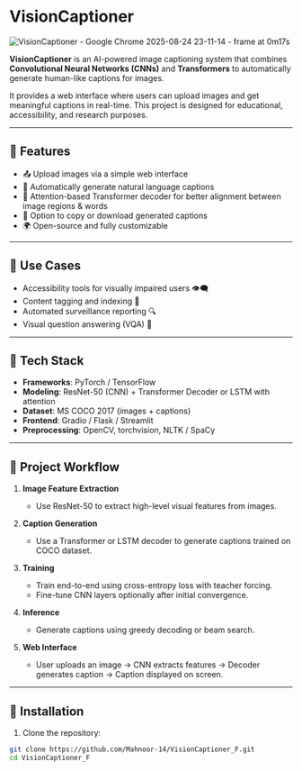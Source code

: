 # VisionCaptioner

![VisionCaptioner - Google Chrome 2025-08-24 23-11-14 - frame at 0m17s](https://github.com/user-attachments/assets/1d111363-c6e0-42a1-9d92-c46e1f4879a0)

**VisionCaptioner** is an AI-powered image captioning system that combines **Convolutional Neural Networks (CNNs)** and **Transformers** to automatically generate human-like captions for images.  

It provides a web interface where users can upload images and get meaningful captions in real-time. This project is designed for educational, accessibility, and research purposes.

---

## 🔹 Features

- 📤 Upload images via a simple web interface  
- 📝 Automatically generate natural language captions  
- 🎯 Attention-based Transformer decoder for better alignment between image regions & words  
- 💾 Option to copy or download generated captions  
- 🌍 Open-source and fully customizable  

---

## 🔹 Use Cases

- Accessibility tools for visually impaired users 👁️‍🗨️  
- Content tagging and indexing 📂  
- Automated surveillance reporting 🔍  
- Visual question answering (VQA) 🤖  

---

## 🔹 Tech Stack

- **Frameworks**: PyTorch / TensorFlow  
- **Modeling**: ResNet-50 (CNN) + Transformer Decoder or LSTM with attention  
- **Dataset**: MS COCO 2017 (images + captions)  
- **Frontend**: Gradio / Flask / Streamlit  
- **Preprocessing**: OpenCV, torchvision, NLTK / SpaCy  

---

## 🔹 Project Workflow

1. **Image Feature Extraction**  
   - Use ResNet-50 to extract high-level visual features from images.  

2. **Caption Generation**  
   - Use a Transformer or LSTM decoder to generate captions trained on COCO dataset.  

3. **Training**  
   - Train end-to-end using cross-entropy loss with teacher forcing.  
   - Fine-tune CNN layers optionally after initial convergence.  

4. **Inference**  
   - Generate captions using greedy decoding or beam search.  

5. **Web Interface**  
   - User uploads an image → CNN extracts features → Decoder generates caption → Caption displayed on screen.  

---

## 🔹 Installation

1. Clone the repository:
```bash
git clone https://github.com/Mahnoor-14/VisionCaptioner_F.git
cd VisionCaptioner_F
